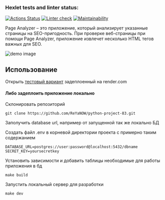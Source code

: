 ### Hexlet tests and linter status:

[![Actions Status](https://github.com/ReYaNOW/python-project-83/actions/workflows/hexlet-check.yml/badge.svg)](https://github.com/ReYaNOW/python-project-83/actions) [![Linter check](https://github.com/ReYaNOW/python-project-83/actions/workflows/action_tests.yml/badge.svg)](https://github.com/ReYaNOW/python-project-83/actions/workflows/action_tests.yml) [![Maintainability](https://api.codeclimate.com/v1/badges/cabad60e2d465cd10b5f/maintainability)](https://codeclimate.com/github/ReYaNOW/python-project-83/maintainability)

Page Analyzer – это приложение, который анализирует указанные страницы на
SEO-пригодность.
При проверке веб-страницы при помощи Page Analyzer, приложение извлечет
несколько
HTML тегов важных для SEO.

![demo image](https://media.discordapp.net/attachments/324178393161793536/1195950731597983774/image.png)

## Использование

Открыть [тестовый вариант](https://page-analyzer-hexlet.onrender.com/)
задеплоенный на render.com

#### Либо задеплоить приложение локально

Склонировать репозиторий

```
git clone https://github.com/ReYaNOW/python-project-83.git
```

Заполучить database url, например от запущенной так же локально БД

Создать файл .env в корневой директории проекта с примерно таким содержанием

```dotenv
DATABASE_URL=postgres://user:password@localhost:5432/dbname
SECRET_KEY=yoursecretkey
```  

Установить зависимости и добавить таблицы необходимые для работы приложения в
бд

```
make build
```

Запустить локальный сервер для разработки

```
make dev
```  
